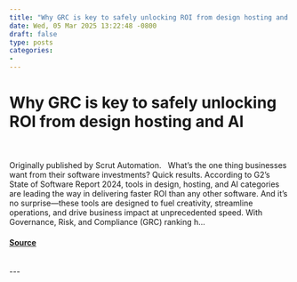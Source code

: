 ```yaml
---
title: "Why GRC is key to safely unlocking ROI from design hosting and AI"
date: Wed, 05 Mar 2025 13:22:48 -0800
draft: false
type: posts
categories: 
- 
---
```

# Why GRC is key to safely unlocking ROI from design hosting and AI

<br/>

<br/>
Originally published by Scrut Automation.   What’s the one thing businesses want from their software investments? Quick results. According to G2’s State of Software Report 2024, tools in design, hosting, and AI categories are leading the way in delivering faster ROI than any other software. And it’s no surprise—these tools are designed to fuel creativity, streamline operations, and drive business impact at unprecedented speed. With Governance, Risk, and Compliance (GRC) ranking h...

#### [Source](https://cloudsecurityalliance.org/articles/why-grc-is-key-to-safely-unlocking-roi-from-design-hosting-and-ai)

<br/>
---
